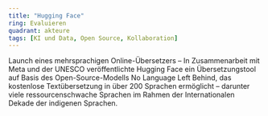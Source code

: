 ```yaml
---
title: "Hugging Face"
ring: Evaluieren
quadrant: akteure
tags: [KI und Data, Open Source, Kollaboration]
---
```


Launch eines mehrsprachigen Online-Übersetzers – In Zusammenarbeit mit Meta und der UNESCO veröffentlichte Hugging Face ein Übersetzungstool auf Basis des Open-Source-Modells No Language Left Behind, das kostenlose Textübersetzung in über 200 Sprachen ermöglicht – darunter viele ressourcenschwache Sprachen im Rahmen der Internationalen Dekade der indigenen Sprachen.

